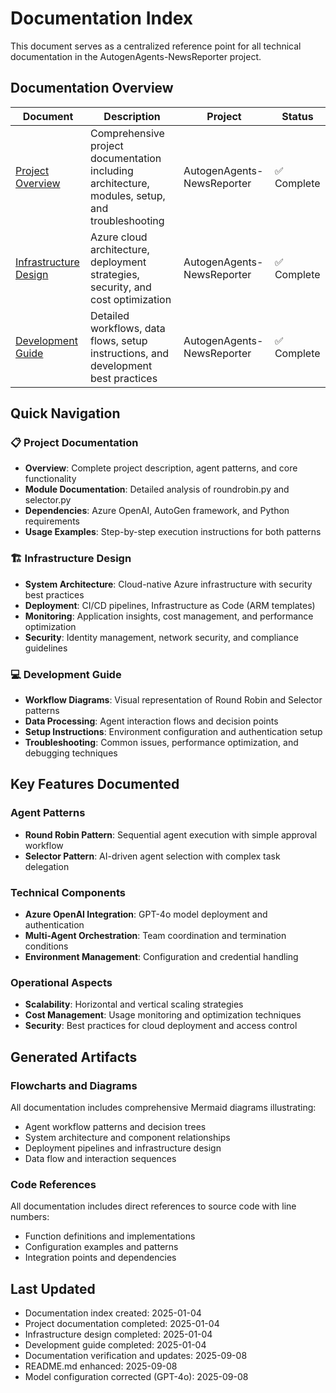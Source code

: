 # Documentation Index

This document serves as a centralized reference point for all technical documentation in the AutogenAgents-NewsReporter project.

## Documentation Overview

| Document | Description | Project | Status |
|----------|-------------|---------|---------|
| [Project Overview](./ProjectOverview.md) | Comprehensive project documentation including architecture, modules, setup, and troubleshooting | AutogenAgents-NewsReporter | ✅ Complete |
| [Infrastructure Design](./InfrastructureDesign.md) | Azure cloud architecture, deployment strategies, security, and cost optimization | AutogenAgents-NewsReporter | ✅ Complete |
| [Development Guide](./DevelopmentGuide.md) | Detailed workflows, data flows, setup instructions, and development best practices | AutogenAgents-NewsReporter | ✅ Complete |

## Quick Navigation

### 📋 Project Documentation
- **Overview**: Complete project description, agent patterns, and core functionality
- **Module Documentation**: Detailed analysis of roundrobin.py and selector.py
- **Dependencies**: Azure OpenAI, AutoGen framework, and Python requirements
- **Usage Examples**: Step-by-step execution instructions for both patterns

### 🏗️ Infrastructure Design
- **System Architecture**: Cloud-native Azure infrastructure with security best practices
- **Deployment**: CI/CD pipelines, Infrastructure as Code (ARM templates)
- **Monitoring**: Application insights, cost management, and performance optimization
- **Security**: Identity management, network security, and compliance guidelines

### 💻 Development Guide
- **Workflow Diagrams**: Visual representation of Round Robin and Selector patterns
- **Data Processing**: Agent interaction flows and decision points
- **Setup Instructions**: Environment configuration and authentication setup
- **Troubleshooting**: Common issues, performance optimization, and debugging techniques

## Key Features Documented

### Agent Patterns
- **Round Robin Pattern**: Sequential agent execution with simple approval workflow
- **Selector Pattern**: AI-driven agent selection with complex task delegation

### Technical Components
- **Azure OpenAI Integration**: GPT-4o model deployment and authentication
- **Multi-Agent Orchestration**: Team coordination and termination conditions
- **Environment Management**: Configuration and credential handling

### Operational Aspects
- **Scalability**: Horizontal and vertical scaling strategies
- **Cost Management**: Usage monitoring and optimization techniques
- **Security**: Best practices for cloud deployment and access control

## Generated Artifacts

### Flowcharts and Diagrams
All documentation includes comprehensive Mermaid diagrams illustrating:
- Agent workflow patterns and decision trees
- System architecture and component relationships
- Deployment pipelines and infrastructure design
- Data flow and interaction sequences

### Code References
All documentation includes direct references to source code with line numbers:
- Function definitions and implementations
- Configuration examples and patterns
- Integration points and dependencies

## Last Updated

- Documentation index created: 2025-01-04
- Project documentation completed: 2025-01-04
- Infrastructure design completed: 2025-01-04
- Development guide completed: 2025-01-04
- Documentation verification and updates: 2025-09-08
- README.md enhanced: 2025-09-08
- Model configuration corrected (GPT-4o): 2025-09-08